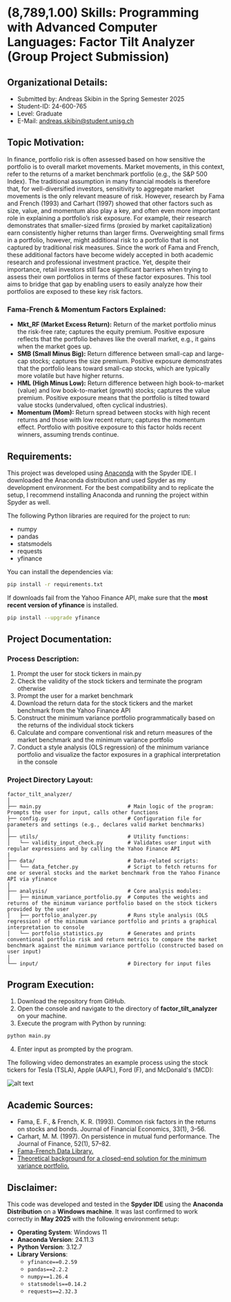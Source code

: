 # (8,789,1.00) Skills: Programming with Advanced Computer Languages: Factor Tilt Analyzer (Group Project Submission)
## Organizational Details:
- Submitted by: Andreas Skibin in the Spring Semester 2025
- Student-ID: 24-600-765
- Level: Graduate
- E-Mail: andreas.skibin@student.unisg.ch

## Topic Motivation:
In finance, portfolio risk is often assessed based on how sensitive the portfolio is to overall market movements. Market movements, in this context, refer to the returns of a market benchmark portfolio (e.g., the S&P 500 Index). The traditional assumption in many financial models is therefore that, for well-diversified investors, sensitivity to aggregate market movements is the only relevant measure of risk. However, research by Fama and French (1993) and Carhart (1997) showed that other factors such as size, value, and momentum also play a key, and often even more important role in explaining a portfolio’s risk exposure. For example, their research demonstrates that smaller-sized firms (proxied by market capitalization) earn consistently higher returns than larger firms. Overweighting small firms in a portfolio, however, might additional risk to a portfolio that is not captured by traditional risk measures. Since the work of Fama and French, these additional factors have become widely accepted in both academic research and professional investment practice. Yet, despite their importance, retail investors still face significant barriers when trying to assess their own portfolios in terms of these factor exposures. This tool aims to bridge that gap by enabling users to easily analyze how their portfolios are exposed to these key risk factors.

### Fama-French & Momentum Factors Explained:
- **Mkt_RF (Market Excess Return):** Return of the market portfolio minus the risk-free rate; captures the equity premium. Positive exposure reflects that the portfolio behaves like the overall market, e.g., it gains when the market goes up.
- **SMB (Small Minus Big):** Return difference between small-cap and large-cap stocks; captures the size premium. Positive exposure demonstrates that the portfolio leans toward small-cap stocks, which are typically more volatile but have higher returns.
- **HML (High Minus Low):** Return difference between high book-to-market (value) and low book-to-market (growth) stocks; captures the value premium. Positive exposure means that the portfolio is tilted toward value stocks (undervalued, often cyclical industries). 
- **Momentum (Mom):** Return spread between stocks with high recent returns and those with low recent return; captures the momentum effect. Portfolio with positive exposure to this factor holds recent winners, assuming trends continue.

## Requirements:
This project was developed using [Anaconda](https://www.anaconda.com/) with the Spyder IDE. I downloaded the Anaconda distribution and used Spyder as my development environment. For the best compatibility and to replicate the setup, I recommend installing Anaconda and running the project within Spyder as well.

The following Python libraries are required for the project to run:
- numpy
- pandas
- statsmodels
- requests
- yfinance 

You can install the dependencies via:
```bash
pip install -r requirements.txt
```

If downloads fail from the Yahoo Finance API, make sure that the **most recent version of yfinance** is installed.
```bash
pip install --upgrade yfinance
```

## Project Documentation:
### Process Description:
1. Prompt the user for stock tickers in main.py
2. Check the validity of the stock tickers and terminate the program otherwise
3. Prompt the user for a market benchmark
4. Download the return data for the stock tickers and the market benchmark from the Yahoo Finance API
5. Construct the minimum variance portfolio programmatically based on the returns of the individual stock tickers
6. Calculate and compare conventional risk and return measures of the market benchmark and the minimum variance portfolio
7. Conduct a style analysis (OLS regression) of the minimum variance portfolio and visualize the factor exposures in a graphical interpretation in the console 

### Project Directory Layout:
```
factor_tilt_analyzer/
│
├── main.py                            # Main logic of the program: Prompts the user for input, calls other functions 
├── config.py                          # Configuration file for parameters and settings (e.g., declares valid market benchmarks)
│
├── utils/                             # Utility functions:
│   └── validity_input_check.py        # Validates user input with regular expressions and by calling the Yahoo Finance API
|
├── data/                              # Data-related scripts:
│   └── data_fetcher.py                # Script to fetch returns for one or several stocks and the market benchmark from the Yahoo Finance API via yfinance
│
├── analysis/                          # Core analysis modules:
│   ├── minimum_variance_portfolio.py  # Computes the weights and returns of the minimum variance portfolio based on the stock tickers provided by the user 
│   ├── portfolio_analyzer.py          # Runs style analysis (OLS regression) of the minimum variance portfolio and prints a graphical interpretation to console 
│   └── portfolio_statistics.py        # Generates and prints conventional portfolio risk and return metrics to compare the market benchmark against the minimum variance portfolio (constructed based on user input)
│
└── input/                             # Directory for input files
```

## Program Execution:
1. Download the repository from GitHub.
2. Open the console and navigate to the directory of **factor_tilt_analyzer** on your machine.
3. Execute the program with Python by running:
```bash
python main.py
```
4. Enter input as prompted by the program.
   
The following video demonstrates an example process using the stock tickers for Tesla (TSLA), Apple (AAPL), Ford (F), and McDonald's (MCD):

![alt text](img/demonstration.gif)
  
## Academic Sources:
- Fama, E. F., & French, K. R. (1993). Common risk factors in the returns on stocks and bonds. Journal of Financial Economics, 33(1), 3–56.
- Carhart, M. M. (1997). On persistence in mutual fund performance. The Journal of Finance, 52(1), 57–82.
- [Fama-French Data Library.](https://mba.tuck.dartmouth.edu/pages/faculty/ken.french/data_library.html)
- [Theoretical background for a closed-end solution for the minimum variance portfolio.](https://faculty.washington.edu/ezivot/econ424/portfolioTheoryMatrix.pdf)

## Disclaimer:
This code was developed and tested in the **Spyder IDE** using the **Anaconda Distribution** on a **Windows machine**. It was last confirmed to work correctly in **May 2025** with the following environment setup:

- **Operating System**: Windows 11  
- **Anaconda Version**: 24.11.3  
- **Python Version**: 3.12.7  
- **Library Versions**:
  - `yfinance==0.2.59`
  - `pandas==2.2.2`
  - `numpy==1.26.4`
  - `statsmodels==0.14.2`
  - `requests==2.32.3`

